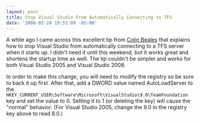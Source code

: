 ```yaml
---
layout: post
title: Stop Visual Studio From Automatically Connecting to TFS
date: '2008-02-24 19:53:09 -05:00'
---
```


A while ago I came across this excellent tip from [Colin Beales](http://blogs.msdn.com/colinbeales/archive/2007/11/02/stop-connecting-to-tfs-on-visual-studio-2005.aspx) that explains how to stop Visual Studio from automatically connecting to a TFS server when it starts up. I didn't need it until this weekend, but it works great and shortens the startup time as well. The tip couldn't be simpler and works for both Visual Studio 2005 and Visual Studio 2008.

In order to make this change, you will need to modify the registry so be sure to back it up first. After that, add a DWORD value named AutoLoadServer to the `HKEY_CURRENT_USER\Software\Microsoft\VisualStudio\9.0\TeamFoundation` key and set the value to 0. Setting it to 1 (or deleting the key) will cause the "normal" behavior. (For Visual Studio 2005, change the 9.0 in the registry key above to read 8.0.)

